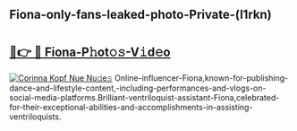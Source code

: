 ## Fiona-only-fans​-leaked-photo​-Private-(l1rkn)


# <h2><a href="https://mediaupload.pro?title=Fiona&ref=git">🔗👉 🔴 Fiona-P𝚑ot𝚘𝚜-V𝚒d𝚎o</a></h2>

[![Corinna Kopf Nue Nu𝚍e𝚜](https://i.imgur.com/0qMVB7G.gif)](https://mediaupload.pro?title=Fiona&ref=git)
Online-influencer-Fiona,known-for-publishing-dance-and-lifestyle-content,-including-performances-and-vlogs-on-social-media-platforms.Brilliant-ventriloquist-assistant-Fiona,celebrated-for-their-exceptional-abilities-and-accomplishments-in-assisting-ventriloquists.  